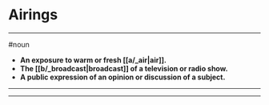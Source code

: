 # Airings
---
#noun
- **An exposure to warm or fresh [[a/_air|air]].**
- **The [[b/_broadcast|broadcast]] of a television or radio show.**
- **A public expression of an opinion or discussion of a subject.**
---
---
